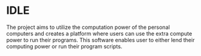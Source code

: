 # IDLE
The project aims to utilize the computation power of the personal computers and creates a platform where users can use the extra compute power to run their programs. This software enables user to either lend their computing power or run their program scripts.
